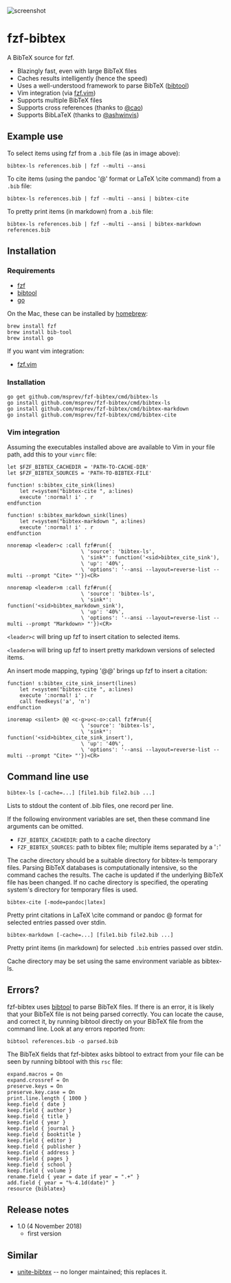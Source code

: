 ![](https://d.pr/i/8uXzLx+ "screenshot")

# fzf-bibtex

A BibTeX source for fzf.

- Blazingly fast, even with large BibTeX files
- Caches results intelligently (hence the speed)
- Uses a well-understood framework to parse BibTeX ([bibtool](https://ctan.org/pkg/bibtool))
- Vim integration (via [fzf.vim](https://github.com/junegunn/fzf.vim))
- Supports multiple BibTeX files
- Supports cross references (thanks to [\@cao](https://github.com/cao))
- Supports BibLaTeX (thanks to [\@ashwinvis](https://github.com/ashwinvis))

## Example use

To select items using fzf from a `.bib` file (as in image above):

``` {.bash}
bibtex-ls references.bib | fzf --multi --ansi
```

To cite items (using the pandoc '@' format or LaTeX \cite command) from a `.bib` file:

``` {.bash}
bibtex-ls references.bib | fzf --multi --ansi | bibtex-cite
```

To pretty print items (in markdown) from a `.bib` file:

``` {.bash}
bibtex-ls references.bib | fzf --multi --ansi | bibtex-markdown references.bib
```

## Installation

### Requirements

- [fzf](https://github.com/junegunn/fzf)
- [bibtool](https://ctan.org/pkg/bibtool)
- [go](https://golang.org/)

On the Mac, these can be installed by [homebrew](https://brew.sh/):

``` {.bash}
brew install fzf
brew install bib-tool
brew install go
```

If you want vim integration:

- [fzf.vim](https://github.com/junegunn/fzf.vim)

### Installation

``` {.bash}
go get github.com/msprev/fzf-bibtex/cmd/bibtex-ls
go install github.com/msprev/fzf-bibtex/cmd/bibtex-ls
go install github.com/msprev/fzf-bibtex/cmd/bibtex-markdown
go install github.com/msprev/fzf-bibtex/cmd/bibtex-cite
```

### Vim integration

Assuming the executables installed above are available to Vim in your file path, add this to your `vimrc` file:

``` {.vim}
let $FZF_BIBTEX_CACHEDIR = 'PATH-TO-CACHE-DIR'
let $FZF_BIBTEX_SOURCES = 'PATH-TO-BIBTEX-FILE'

function! s:bibtex_cite_sink(lines)
    let r=system("bibtex-cite ", a:lines)
    execute ':normal! i' . r
endfunction

function! s:bibtex_markdown_sink(lines)
    let r=system("bibtex-markdown ", a:lines)
    execute ':normal! i' . r
endfunction

nnoremap <leader>c :call fzf#run({
                        \ 'source': 'bibtex-ls',
                        \ 'sink*': function('<sid>bibtex_cite_sink'),
                        \ 'up': '40%',
                        \ 'options': '--ansi --layout=reverse-list --multi --prompt "Cite> "'})<CR>

nnoremap <leader>m :call fzf#run({
                        \ 'source': 'bibtex-ls',
                        \ 'sink*': function('<sid>bibtex_markdown_sink'),
                        \ 'up': '40%',
                        \ 'options': '--ansi --layout=reverse-list --multi --prompt "Markdown> "'})<CR>
```

`<leader>c` will bring up fzf to insert citation to selected items.

`<leader>m` will bring up fzf to insert pretty markdown versions of selected items.

An insert mode mapping, typing '@@' brings up fzf to insert a citation:

``` {.vim}
function! s:bibtex_cite_sink_insert(lines)
    let r=system("bibtex-cite ", a:lines)
    execute ':normal! i' . r
    call feedkeys('a', 'n')
endfunction

inoremap <silent> @@ <c-g>u<c-o>:call fzf#run({
                        \ 'source': 'bibtex-ls',
                        \ 'sink*': function('<sid>bibtex_cite_sink_insert'),
                        \ 'up': '40%',
                        \ 'options': '--ansi --layout=reverse-list --multi --prompt "Cite> "'})<CR>
```


## Command line use

``` {.bash}
bibtex-ls [-cache=...] [file1.bib file2.bib ...]
```

Lists to stdout the content of .bib files, one record per line.

If the following environment variables are set, then these command line arguments can be omitted.

- `FZF_BIBTEX_CACHEDIR`: path to a cache directory
- `FZF_BIBTEX_SOURCES`: path to bibtex file; multiple items separated by a '`:`'

The cache directory should be a suitable directory for bibtex-ls temporary files.
Parsing BibTeX databases is computationally intensive, so the command caches the results.
    The cache is updated if the underlying BibTeX file has been changed.
    If no cache directory is specified, the operating system's directory for temporary files is used.

``` {.bash}
bibtex-cite [-mode=pandoc|latex]
```

Pretty print citations in LaTeX \cite command or pandoc @ format for selected entries passed over stdin.

``` {.bash}
bibtex-markdown [-cache=...] [file1.bib file2.bib ...]
```

Pretty print items (in markdown) for selected `.bib` entries passed over stdin.

Cache directory may be set using the same environment variable as bibtex-ls.

## Errors?

fzf-bibtex uses [bibtool](https://ctan.org/pkg/bibtool) to parse BibTeX
files.  If there is an error, it is likely that your BibTeX file is not
being parsed correctly.  You can locate the cause, and correct it, by
running bibtool directly on your BibTeX file from the command line.  Look
at any errors reported from:

``` {.bash}
bibtool references.bib -o parsed.bib
```

The BibTeX fields that fzf-bibtex asks bibtool to extract from your file
can be seen by running bibtool with this `rsc` file:

```
expand.macros = On
expand.crossref = On
preserve.keys = On
preserve.key.case = On
print.line.length { 1000 }
keep.field { date }
keep.field { author }
keep.field { title }
keep.field { year }
keep.field { journal }
keep.field { booktitle }
keep.field { editor }
keep.field { publisher }
keep.field { address }
keep.field { pages }
keep.field { school }
keep.field { volume }
rename.field { year = date if year = ".+" }
add.field { year = "%-4.1d(date)" }
resource {biblatex}
```

## Release notes

- 1.0 (4 November 2018)
    - first version

## Similar

- [unite-bibtex](https://github.com/msprev/unite-bibtex) -- no longer maintained; this replaces it.
